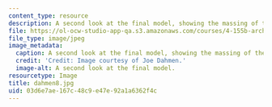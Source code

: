```yaml
---
content_type: resource
description: A second look at the final model, showing the massing of the project.
file: https://ol-ocw-studio-app-qa.s3.amazonaws.com/courses/4-155b-architectural-design-level-iii-a-student-center-for-mit-fall-2004/03d6e7ae167c48c9e47e92a1a6362f4c_dahmen8.jpg
file_type: image/jpeg
image_metadata:
  caption: A second look at the final model, showing the massing of the project.
  credit: 'Credit: Image courtesy of Joe Dahmen.'
  image-alt: A second look at the final model.
resourcetype: Image
title: dahmen8.jpg
uid: 03d6e7ae-167c-48c9-e47e-92a1a6362f4c
---
```

